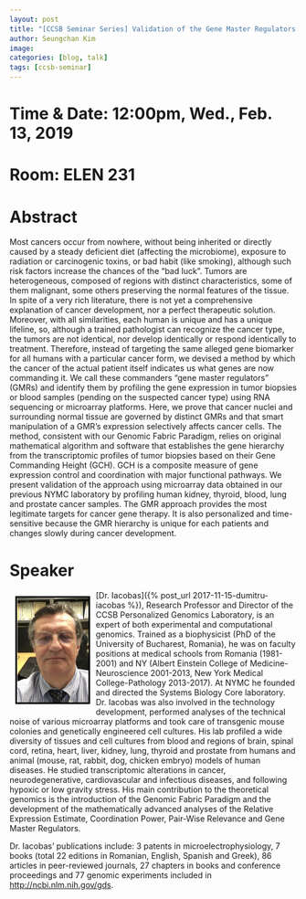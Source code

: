 ```yaml
---
layout: post
title: "[CCSB Seminar Series] Validation of the Gene Master Regulators Theory for Cancer Gene Therapy"
author: Seungchan Kim
image: 
categories: [blog, talk]
tags: [ccsb-seminar]
---
```


# Time & Date: 12:00pm, Wed., Feb. 13, 2019
# Room: ELEN 231


# Abstract

Most cancers occur from nowhere, without being inherited or directly caused by a steady deficient diet (affecting the microbiome), exposure to radiation or carcinogenic toxins, or bad habit (like smoking), although such risk factors increase the chances of the “bad luck”. Tumors are heterogeneous, composed of regions with distinct characteristics, some of them malignant, some others preserving the normal features of the tissue. In spite of a very rich literature, there is not yet a comprehensive explanation of cancer development, nor a perfect therapeutic solution. Moreover, with all similarities, each human is unique and has a unique lifeline, so, although a trained pathologist can recognize the cancer type, the tumors are not identical, nor develop identically or respond identically to treatment. Therefore, instead of targeting the same alleged gene biomarker for all humans with a particular cancer form, we devised a method by which the cancer of the actual patient itself indicates us what genes are now commanding it. We call these commanders “gene master regulators” (GMRs) and identify them by profiling the gene expression in tumor biopsies or blood samples (pending on the suspected cancer type) using RNA sequencing or microarray platforms. Here, we prove that cancer nuclei and surrounding normal tissue are governed by distinct GMRs and that smart manipulation of a GMR’s expression selectively affects cancer cells. The method, consistent with our Genomic Fabric Paradigm, relies on original mathematical algorithm and software that establishes the gene hierarchy from the transcriptomic profiles of tumor biopsies based on their Gene Commanding Height (GCH). GCH is a composite measure of gene expression control and coordination with major functional pathways. We present validation of the approach using microarray data obtained in our previous NYMC laboratory by profiling human kidney, thyroid, blood, lung and prostate cancer samples. The GMR approach provides the most legitimate targets for cancer gene therapy. It is also personalized and time-sensitive because the GMR hierarchy is unique for each patients and changes slowly during cancer development.


# Speaker

<img class="offset" src="/images/blog/2019-02-13-CCSB-Seminar-Iacobas-Validation-of-GMR/dumitru-iacobas.png" style="width:125px;float:left;border:3px solid black;margin:10px 10px;">
[Dr. Iacobas]({% post_url 2017-11-15-dumitru-iacobas %}), Research Professor and Director of the CCSB Personalized Genomics Laboratory, is an expert of both experimental and computational genomics. Trained as a biophysicist (PhD of the University of Bucharest, Romania), he was on faculty positions at medical schools from Romania (1981-2001) and NY (Albert Einstein College of Medicine-Neuroscience 2001-2013, New York Medical College-Pathology 2013-2017). At NYMC he founded and directed the Systems Biology Core laboratory. Dr. Iacobas was also involved in the technology development, performed analyses of the technical noise of various microarray platforms and took care of transgenic mouse colonies and genetically engineered cell cultures. His lab profiled a wide diversity of tissues and cell cultures from blood and regions of brain, spinal cord, retina, heart, liver, kidney, lung, thyroid and prostate from humans and animal (mouse, rat, rabbit, dog, chicken embryo) models of human diseases. He studied transcriptomic alterations in cancer, neurodegenerative, cardiovascular and infectious diseases, and following hypoxic or low gravity stress. His main contribution to the theoretical genomics is the introduction of the Genomic Fabric Paradigm and the development of the mathematically advanced analyses of the Relative Expression Estimate, Coordination Power, Pair-Wise Relevance and Gene Master Regulators. 

Dr. Iacobas’ publications include: 3 patents in microelectrophysiology, 7 books (total 22 editions in Romanian, English, Spanish and Greek), 86 articles in peer-reviewed journals, 27 chapters in books and conference proceedings and 77 genomic experiments included in http://ncbi.nlm.nih.gov/gds.


